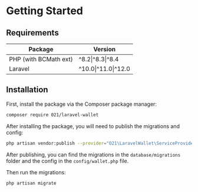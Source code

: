# Getting Started

## Requirements

| Package               | Version          |
|-----------------------|------------------|
| PHP (with BCMath ext) | ^8.2\|^8.3\|^8.4 |
| Laravel               | ^10.0\|^11.0\|^12.0 |

## Installation

First, install the package via the Composer package manager:
```bash
composer require 021/laravel-wallet
```

After installing the package, you will need to publish the migrations and config:
```bash
php artisan vendor:publish --provider="O21\LaravelWallet\ServiceProvider"
```

After publishing, you can find the migrations in the `database/migrations` folder and the config in the `config/wallet.php` file.

Then run the migrations:
```bash
php artisan migrate
```

